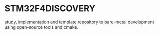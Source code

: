 # STM32F4DISCOVERY  
study, implementation and template repository to bare-metal development
using open-source tools and cmake.

